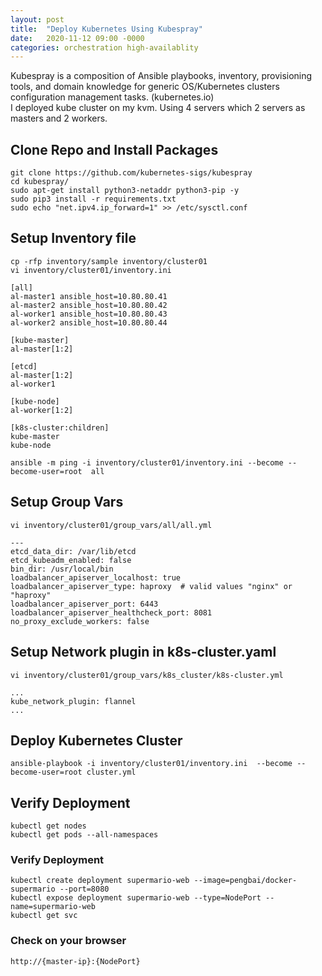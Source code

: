 ```yaml
---
layout: post
title:  "Deploy Kubernetes Using Kubespray"
date:   2020-11-12 09:00 -0000
categories: orchestration high-availablity
---
```


Kubespray is a composition of Ansible playbooks, inventory, provisioning tools, and domain knowledge for generic OS/Kubernetes clusters configuration management tasks. (kubernetes.io)  
I deployed kube cluster on my kvm.  Using 4 servers which 2 servers as masters and 2 workers. 
  
## Clone Repo and Install Packages

```
git clone https://github.com/kubernetes-sigs/kubespray  
cd kubespray/  
sudo apt-get install python3-netaddr python3-pip -y 
sudo pip3 install -r requirements.txt
sudo echo "net.ipv4.ip_forward=1" >> /etc/sysctl.conf  
```

## Setup Inventory file

```
cp -rfp inventory/sample inventory/cluster01  
vi inventory/cluster01/inventory.ini 

[all]
al-master1 ansible_host=10.80.80.41
al-master2 ansible_host=10.80.80.42
al-worker1 ansible_host=10.80.80.43
al-worker2 ansible_host=10.80.80.44

[kube-master]
al-master[1:2]

[etcd]
al-master[1:2]
al-worker1

[kube-node]
al-worker[1:2]

[k8s-cluster:children]
kube-master
kube-node
```

`ansible -m ping -i inventory/cluster01/inventory.ini --become --become-user=root  all`  

## Setup Group Vars

`vi inventory/cluster01/group_vars/all/all.yml`
```
---
etcd_data_dir: /var/lib/etcd
etcd_kubeadm_enabled: false
bin_dir: /usr/local/bin
loadbalancer_apiserver_localhost: true
loadbalancer_apiserver_type: haproxy  # valid values "nginx" or "haproxy"
loadbalancer_apiserver_port: 6443
loadbalancer_apiserver_healthcheck_port: 8081
no_proxy_exclude_workers: false
```

## Setup Network plugin in k8s-cluster.yaml

`vi inventory/cluster01/group_vars/k8s_cluster/k8s-cluster.yml`

```
...
kube_network_plugin: flannel
...
```

## Deploy Kubernetes Cluster
`ansible-playbook -i inventory/cluster01/inventory.ini  --become --become-user=root cluster.yml`

## Verify Deployment
```
kubectl get nodes  
kubectl get pods --all-namespaces
``` 

### Verify Deployment
```
kubectl create deployment supermario-web --image=pengbai/docker-supermario --port=8080  
kubectl expose deployment supermario-web --type=NodePort --name=supermario-web  
kubectl get svc  
```

### Check on your browser

`http://{master-ip}:{NodePort}`
